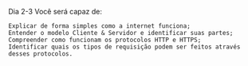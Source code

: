 Dia 2-3
 Você será capaz de:

    Explicar de forma simples como a internet funciona;
    Entender o modelo Cliente & Servidor e identificar suas partes;
    Compreender como funcionam os protocolos HTTP e HTTPS;
    Identificar quais os tipos de requisição podem ser feitos através desses protocolos.
